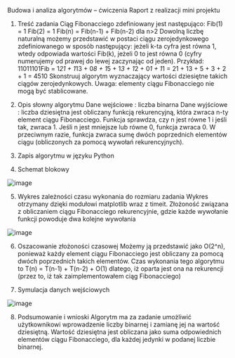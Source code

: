 Budowa i analiza algorytmów – ćwiczenia Raport z realizacji mini projektu 
 
1. Treść zadania 
Ciąg Fibonacciego zdefiniowany jest następująco: 
Fib(1) = 1 
Fib(2) = 1 
Fib(n) = Fib(n-1) + Fib(n-2) dla n>2 
Dowolną liczbę naturalną możemy przedstawić w postaci ciągu zerojedynkowego zdefiniowanego w sposób następujący: jeżeli k-ta cyfra jest równa 1, wtedy odpowiada wartości Fib(k),
jeżeli 0 to jest równa 0 (cyfry numerujemy od prawej do lewej zaczynając od jeden). 
Przykład: 
11011101Fib = 1*21 + 1*13 + 0*8 + 1*5 + 1*3 + 1*2 + 0*1 + 1*1 
= 21 + 13 + 5 + 3 + 2 + 1 
= 4510 
Skonstruuj algorytm wyznaczający wartości dziesiętne takich ciągów zerojedynkowych. Uwaga: 
elementy ciągu Fibonacciego nie mogą być stablicowane.


2. Opis słowny algorytmu 
Dane wejściowe : liczba binarna Dane wyjściowe : liczba dziesiętna 
jest obliczany funkcją rekurencyjną, która zwraca n-ty element ciągu Fibonacciego. Funkcja sprawdza, 
czy n jest równe 1 i jeśli tak, zwraca 1. Jeśli n jest mniejsze lub równe 0, funkcja zwraca 0. W przeciwnym razie, funkcja zwraca sumę dwóch poprzednich elementów ciągu (obliczonych za pomocą wywołań rekurencyjnych). 

 
3. Zapis algorytmu w języku Python 


4.	Schemat blokowy  
 
![image](https://github.com/Semat77/Analiza_Algorytmu-Fibbonacci_bin/assets/100786337/65550669-8158-45ce-8932-9d0dfd8fb57a)

  
5.	Wykres zależności czasu wykonania do rozmiaru zadania 
Wykres otrzymany dzięki modułowi matplotlib wraz z timeit. Złożoność związana z obliczaniem ciągu Fibonacciego rekurencyjnie, gdzie każde wywołanie funkcji powoduje dwa kolejne wywołania 
  
 ![image](https://github.com/Semat77/Analiza_Algorytmu-Fibbonacci_bin/assets/100786337/f76013dd-844f-4355-a31d-4c6406925d08)

 
6. Oszacowanie złożoności czasowej 
Możemy ją przedstawić jako O(2^n), ponieważ każdy element ciągu Fibonacciego jest obliczany za pomocą dwóch poprzednich takich elementów.
Czas wykonania tego algorytmu to T(n) = T(n-1) + T(n-2) + O(1) dlatego, iż oparta jest ona na rekurencji (przez to, iż tak zaimplementowałem ciąg Fibonacciego) 
 
 
7. Symulacja danych wejściowych 

![image](https://github.com/Semat77/Analiza_Algorytmu-Fibbonacci_bin/assets/100786337/ee4a986c-f098-4819-a3aa-6b6ccce07b06)

 
8. Podsumowanie i wnioski 
Algorytm ma za zadanie umożliwić użytkownikowi wprowadzenie liczby binarnej i zamianę jej na wartość dziesiętną.
Wartość dziesiętna jest obliczana jako suma odpowiednich elementów ciągu Fibonacciego, dla każdej jedynki w podanej liczbie binarnej. 
